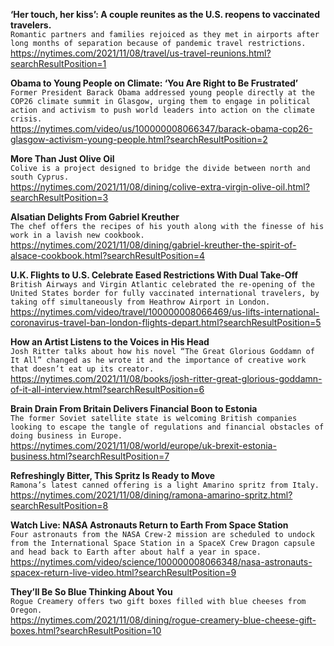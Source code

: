 **‘Her touch, her kiss’: A couple reunites as the U.S. reopens to vaccinated travelers.**\
`Romantic partners and families rejoiced as they met in airports after long months of separation because of pandemic travel restrictions.`\
https://nytimes.com/2021/11/08/travel/us-travel-reunions.html?searchResultPosition=1

**Obama to Young People on Climate: ‘You Are Right to Be Frustrated’**\
`Former President Barack Obama addressed young people directly at the COP26 climate summit in Glasgow, urging them to engage in political action and activism to push world leaders into action on the climate crisis.`\
https://nytimes.com/video/us/100000008066347/barack-obama-cop26-glasgow-activism-young-people.html?searchResultPosition=2

**More Than Just Olive Oil**\
`Colive is a project designed to bridge the divide between north and south Cyprus.`\
https://nytimes.com/2021/11/08/dining/colive-extra-virgin-olive-oil.html?searchResultPosition=3

**Alsatian Delights From Gabriel Kreuther**\
`The chef offers the recipes of his youth along with the finesse of his work in a lavish new cookbook.`\
https://nytimes.com/2021/11/08/dining/gabriel-kreuther-the-spirit-of-alsace-cookbook.html?searchResultPosition=4

**U.K. Flights to U.S. Celebrate Eased Restrictions With Dual Take-Off**\
`British Airways and Virgin Atlantic celebrated the re-opening of the United States border for fully vaccinated international travelers, by taking off simultaneously from Heathrow Airport in London.`\
https://nytimes.com/video/travel/100000008066469/us-lifts-international-coronavirus-travel-ban-london-flights-depart.html?searchResultPosition=5

**How an Artist Listens to the Voices in His Head**\
`Josh Ritter talks about how his novel “The Great Glorious Goddamn of It All” changed as he wrote it and the importance of creative work that doesn’t eat up its creator.`\
https://nytimes.com/2021/11/08/books/josh-ritter-great-glorious-goddamn-of-it-all-interview.html?searchResultPosition=6

**Brain Drain From Britain Delivers Financial Boon to Estonia**\
`The former Soviet satellite state is welcoming British companies looking to escape the tangle of regulations and financial obstacles of doing business in Europe.`\
https://nytimes.com/2021/11/08/world/europe/uk-brexit-estonia-business.html?searchResultPosition=7

**Refreshingly Bitter, This Spritz Is Ready to Move**\
`Ramona’s latest canned offering is a light Amarino spritz from Italy.`\
https://nytimes.com/2021/11/08/dining/ramona-amarino-spritz.html?searchResultPosition=8

**Watch Live: NASA Astronauts Return to Earth From Space Station**\
`Four astronauts from the NASA Crew-2 mission are scheduled to undock from the International Space Station in a SpaceX Crew Dragon capsule and head back to Earth after about half a year in space.`\
https://nytimes.com/video/science/100000008066348/nasa-astronauts-spacex-return-live-video.html?searchResultPosition=9

**They’ll Be So Blue Thinking About You**\
`Rogue Creamery offers two gift boxes filled with blue cheeses from Oregon.`\
https://nytimes.com/2021/11/08/dining/rogue-creamery-blue-cheese-gift-boxes.html?searchResultPosition=10

